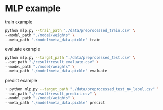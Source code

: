 # MLP example

train example
```bash
python mlp.py --train_path "./data/preprocessed_train.csv" \ 
--model_path "./model/weights" \
--meta_path "./model/meta_data.pickle" train
```

evaluate example 
```bash
python mlp.py --target_path "./data/preprocessed_test.csv" \  
--out_path "./result/result_evaluate.csv" \
--model_path "./model/weights" \
--meta_path "./model/meta_data.pickle" evaluate
```

predict example
```bash
+ python mlp.py --target_path "./data/preprocessed_test_no_label.csv" \
--out_path "./result/result_predict.csv" \
--model_path "./model/weights" \
--meta_path "./model/meta_data.pickle" predict
```
